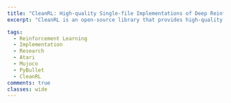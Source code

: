 ```yaml
---
title: "CleanRL: High-quality Single-file Implementations of Deep Reinforcement Learning Algorithms"
excerpt: "CleanRL is an open-source library that provides high-quality single-file implementations of Deep Reinforcement Learning algorithms. It provides a simpler yet scalable developing experience by having a straightforward codebase and integrating production tools to help interact and scale experiments. In CleanRL, we put all details of an algorithm into a single file, making these performance-relevant details easier to recognize. Additionally, an experiment tracking feature is available to help log metrics, hyperparameters, videos of an agent's gameplay, dependencies, and more to the cloud. Despite succinct implementations, we have also designed tools to help scale, at one point orchestrating experiments on more than 2000 machines simultaneously via Docker and cloud providers. Finally, we have ensured the quality of the implementations by benchmarking against a variety of environments. The source code of CleanRL can be found at https://github.com/vwxyzjn/cleanrl ."

tags:
  - Reinforcement Learning
  - Implementation
  - Research
  - Atari
  - Mujoco
  - PyBullet
  - CleanRL
comments: true
classes: wide
---
```


